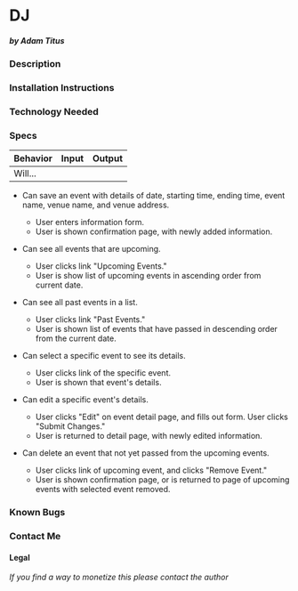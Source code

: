 # DJ
##### by Adam Titus

### Description

### Installation Instructions

### Technology Needed

### Specs
|Behavior|Input|Output|
|-|-|-|
|Will...|||

* Can save an event with details of date, starting time, ending time, event name, venue name, and venue address.
  * User enters information form.
  * User is shown confirmation page, with newly added information.

* Can see all events that are upcoming.
  * User clicks link "Upcoming Events."
  * User is show list of upcoming events in ascending order from current date.

* Can see all past events in a list.
  * User clicks link "Past Events."
  * User is shown list of events that have passed in descending order from the current date.

* Can select a specific event to see its details.
  * User clicks link of the specific event.
  * User is shown that event's details.

* Can edit a specific event's details.
  * User clicks "Edit" on event detail page, and fills out form. User clicks "Submit Changes."
  * User is returned to detail page, with newly edited information.

* Can delete an event that not yet passed from the upcoming events.
  * User clicks link of upcoming event, and clicks "Remove Event."
  * User is shown confirmation page, or is returned to page of upcoming events with selected event removed.

### Known Bugs

### Contact Me

#### Legal

_If you find a way to monetize this please contact the author_
